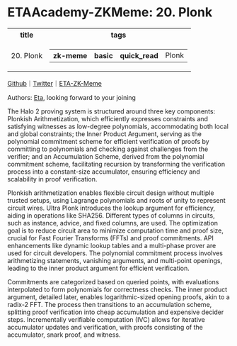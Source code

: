 # ETAAcademy-ZKMeme: 20. Plonk

<table>
  <tr>
    <th>title</th>
    <th>tags</th>
  </tr>
  <tr>
    <td>20. Plonk</td>
    <td>
      <table>
        <tr>
          <th>zk-meme</th>
          <th>basic</th>
          <th>quick_read</th>
          <td>Plonk</td>
        </tr>
      </table>
    </td>
  </tr>
</table>

[Github](https://github.com/ETAAcademy)｜[Twitter](https://twitter.com/ETAAcademy)｜[ETA-ZK-Meme](https://github.com/ETAAcademy/ETAAcademy-ZK-Meme)

Authors: [Eta](https://twitter.com/pwhattie), looking forward to your joining

The Halo 2 proving system is structured around three key components: Plonkish Arithmetization, which efficiently expresses constraints and satisfying witnesses as low-degree polynomials, accommodating both local and global constraints; the Inner Product Argument, serving as the polynomial commitment scheme for efficient verification of proofs by committing to polynomials and checking against challenges from the verifier; and an Accumulation Scheme, derived from the polynomial commitment scheme, facilitating recursion by transforming the verification process into a constant-size accumulator, ensuring efficiency and scalability in proof verification.

Plonkish arithmetization enables flexible circuit design without multiple trusted setups, using Lagrange polynomials and roots of unity to represent circuit wires. Ultra Plonk introduces the lookup argument for efficiency, aiding in operations like SHA256. Different types of columns in circuits, such as instance, advice, and fixed columns, are used. The optimization goal is to reduce circuit area to minimize computation time and proof size, crucial for Fast Fourier Transforms (FFTs) and proof commitments. API enhancements like dynamic lookup tables and a multi-phase prover are used for circuit developers. The polynomial commitment process involves arithmetizing statements, vanishing arguments, and multi-point openings, leading to the inner product argument for efficient verification.

Commitments are categorized based on queried points, with evaluations interpolated to form polynomials for correctness checks. The inner product argument, detailed later, enables logarithmic-sized opening proofs, akin to a radix-2 FFT. The process then transitions to an accumulation scheme, splitting proof verification into cheap accumulation and expensive decider steps. Incrementally verifiable computation (IVC) allows for iterative accumulator updates and verification, with proofs consisting of the accumulator, snark proof, and witness.
